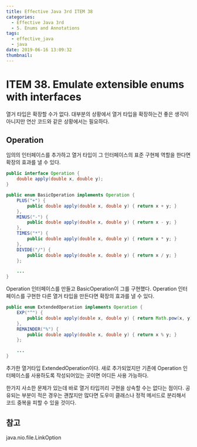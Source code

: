 ```yaml
---
title: Effective Java 3rd ITEM 38
categories:
  - Effective Java 3rd
  - 5. Enums and Annotations
tags:
  - effective_java
  - java
date: 2019-06-16 13:09:32
thumbnail:
---
```


# ITEM 38. Emulate extensible enums with interfaces

열거 타입은 확장할 수가 없다. 대부분의 상황에서 열거 타입을 확장하는건 좋은 생각이 아니지만 연산 코드와 같은 상황에서는 필요하다.

## Operation
임의의 인터페이스를 추가하고 열거 타입이 그 인터페이스의 표준 구현체 역할을 한다면 확장의 효과를 낼 수 있다. 
```java
public interface Operation {
    double apply(double x, double y);
}

public enum BasicOperation implements Operation {
    PLUS("+") {
        public double apply(double x, double y) { return x + y; }
    },
    MINUS("-") {
        public double apply(double x, double y) { return x - y; }
    },
    TIMES("*") {
        public double apply(double x, double y) { return x * y; }
    },
    DIVIDE("/") {
        public double apply(double x, double y) { return x / y; }
    };

    ...
}
```
Operation 인터페이스를 만들고 BasicOperation이 그를 구현했다. Operation 인터페이스를 구현한 다른 열거 타입을 만든다면 확장의 효과를 낼 수 있다. 
```java
public enum ExtendedOperation implements Operation {
    EXP("^") {
        public double apply(double x, double y) { return Math.pow(x, y); }
    },
    REMAINDER("%") {
        public double apply(double x, double y) { return x % y; }
    };

    ...
}
```
추가한 열거타입 ExtendedOperation이다. 새로 추가되었지만 기존에 Operation 인터페이스를 사용하도록 작성되어있는 곳이면 어디든 사용 가능하다.

한가지 사소한 문제가 있는데 바로 열거 타입끼리 구현을 상속할 수는 없다는 점이다. 공유되는 부분이 적은 경우는 괜찮지만 많다면 도우미 클래스나 정적 메서드로 분리해서 코드 중복을 피할 수 있을 것이다.

## 참고
java.nio.file.LinkOption
